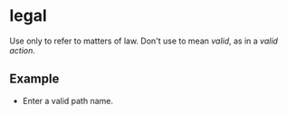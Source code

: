 # legal

Use only to refer to matters of law. Don't use to mean *valid*, as in a *valid action*.

## Example

- Enter a valid path name.
